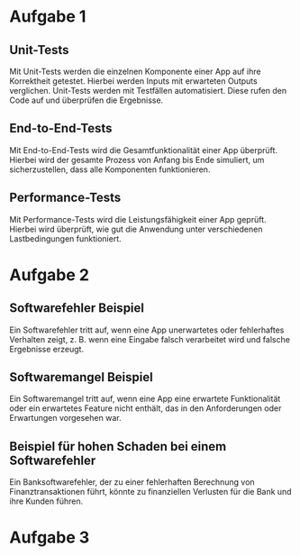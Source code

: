 # Aufgabe 1
## Unit-Tests
Mit Unit-Tests werden die einzelnen Komponente einer App auf ihre Korrektheit getestet. Hierbei werden Inputs mit 
erwarteten Outputs verglichen. Unit-Tests werden mit Testfällen automatisiert. Diese rufen den Code auf und 
überprüfen die Ergebnisse.

## End-to-End-Tests
Mit End-to-End-Tests wird die Gesamtfunktionalität einer App überprüft. Hierbei wird der gesamte Prozess von Anfang bis Ende simuliert, um sicherzustellen, dass alle Komponenten funktionieren.

## Performance-Tests
Mit Performance-Tests wird die Leistungsfähigkeit einer App geprüft. Hierbei wird überprüft, wie gut die Anwendung unter verschiedenen Lastbedingungen funktioniert. 

# Aufgabe 2

## Softwarefehler Beispiel 
Ein Softwarefehler tritt auf, wenn eine App unerwartetes oder fehlerhaftes Verhalten zeigt, z. B. wenn eine Eingabe falsch verarbeitet wird und falsche Ergebnisse erzeugt.

## Softwaremangel Beispiel
Ein Softwaremangel tritt auf, wenn eine App eine erwartete Funktionalität oder ein erwartetes Feature nicht enthält, das in den Anforderungen oder Erwartungen vorgesehen war.

## Beispiel für hohen Schaden bei einem Softwarefehler
Ein Banksoftwarefehler, der zu einer fehlerhaften Berechnung von Finanztransaktionen führt, könnte zu finanziellen Verlusten für die Bank und ihre Kunden führen.

# Aufgabe 3

